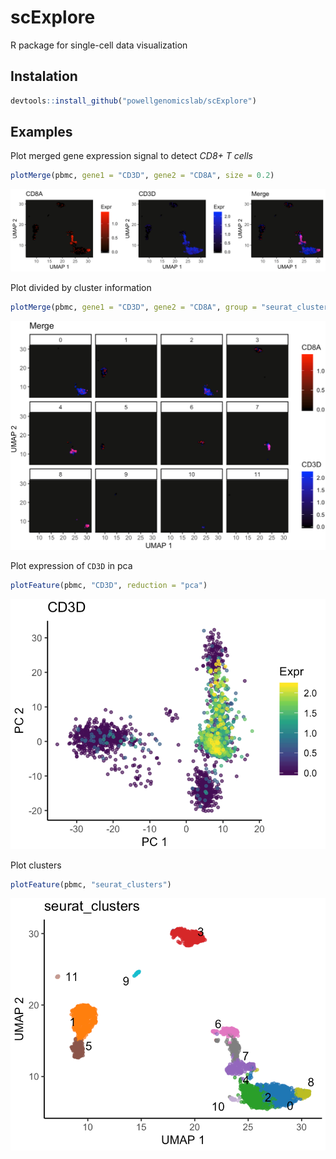 # scExplore

R package for single-cell data visualization

## Instalation

```r
devtools::install_github("powellgenomicslab/scExplore")
```

## Examples

Plot merged gene expression signal to detect *CD8+ T cells*

```r
plotMerge(pbmc, gene1 = "CD3D", gene2 = "CD8A", size = 0.2)
```

![Example](misc/example.png)


Plot divided by cluster information

```r
plotMerge(pbmc, gene1 = "CD3D", gene2 = "CD8A", group = "seurat_clusters", size = 0.2)
```

![Example](misc/example_group.png)


Plot expression of `CD3D` in pca

```r
plotFeature(pbmc, "CD3D", reduction = "pca")
```

![Example](misc/example_expression.png)


Plot clusters

```r
plotFeature(pbmc, "seurat_clusters")
```

![Example](misc/example_clusters.png)

